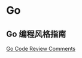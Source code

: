 # Go

## Go 编程风格指南

[Go Code Review Comments](https://github.com/golang/go/wiki/CodeReviewComments)
